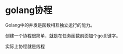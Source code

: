 <h1>golang协程</h1>
<p>Golang中的并发是函数相互独立运行的能力。</p>
<p>创建一个协程很简单，就是在任务函数前面加个go关键字。</p>
<p>实际上协程就是线程</p>